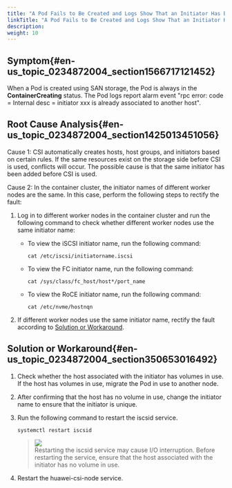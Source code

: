 ```yaml
---
title: "A Pod Fails to Be Created and Logs Show That an Initiator Has Been Associated with Another Host"
linkTitle: "A Pod Fails to Be Created and Logs Show That an Initiator Has Been Associated with Another Host"
description: 
weight: 10
---
```


## Symptom{#en-us_topic_0234872004_section1566717121452}

When a Pod is created using SAN storage, the Pod is always in the  **ContainerCreating**  status. The Pod logs report alarm event "rpc error: code = Internal desc = initiator xxx is already associated to another host".

## Root Cause Analysis{#en-us_topic_0234872004_section1425013451056}

Cause 1: CSI automatically creates hosts, host groups, and initiators based on certain rules. If the same resources exist on the storage side before CSI is used, conflicts will occur. The possible cause is that the same initiator has been added before CSI is used.

Cause 2: In the container cluster, the initiator names of different worker nodes are the same. In this case, perform the following steps to rectify the fault:

1.  Log in to different worker nodes in the container cluster and run the following command to check whether different worker nodes use the same initiator name:
    -   To view the iSCSI initiator name, run the following command:

        ```
        cat /etc/iscsi/initiatorname.iscsi
        ```

    -   To view the FC initiator name, run the following command:

        ```
        cat /sys/class/fc_host/host*/port_name
        ```

    -   To view the RoCE initiator name, run the following command:

        ```
        cat /etc/nvme/hostnqn
        ```

2.  If different worker nodes use the same initiator name, rectify the fault according to  [Solution or Workaround](#en-us_topic_0234872004_section350653016492).

## Solution or Workaround{#en-us_topic_0234872004_section350653016492}

1.  Check whether the host associated with the initiator has volumes in use. If the host has volumes in use, migrate the Pod in use to another node.
2.  After confirming that the host has no volume in use, change the initiator name to ensure that the initiator is unique.
3.  Run the following command to restart the iscsid service.

    ```
    systemctl restart iscsid
    ```

    >![](/css-docs/public_sys-resources/en-us/icon-notice.gif)  
    >Restarting the iscsid service may cause I/O interruption. Before restarting the service, ensure that the host associated with the initiator has no volume in use.

4.  Restart the huawei-csi-node service.

